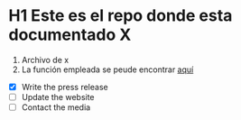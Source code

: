# H1 Este es el repo donde esta documentado X

1. Archivo de x
2. La función empleada se peude encontrar [aquí](https://es.mathworks.com/help/images/ref/graythresh.html)
- [x] Write the press release
- [ ] Update the website
- [ ] Contact the media
